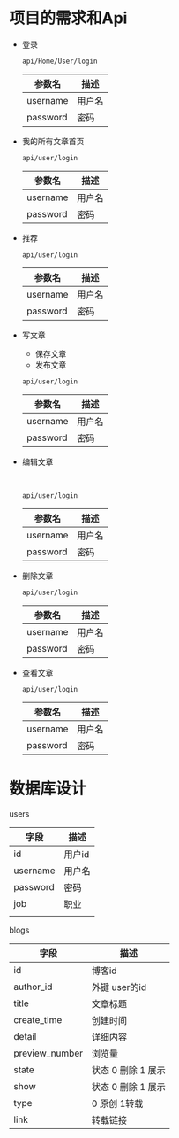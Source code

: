 # 项目的需求和Api
- 登录

  ```
  api/Home/User/login
  ```

  | 参数名   | 描述   |
  | -------- | ------ |
  | username | 用户名 |
  | password | 密码   |

  

- 我的所有文章首页

  ```
  api/user/login
  ```

  | 参数名   | 描述   |
  | -------- | ------ |
  | username | 用户名 |
  | password | 密码   |


- 推荐

  ```
  api/user/login
  ```

  | 参数名   | 描述   |
  | -------- | ------ |
  | username | 用户名 |
  | password | 密码   |

- 写文章

  - 保存文章
  - 发布文章

  ```
  api/user/login
  ```

  | 参数名   | 描述   |
  | -------- | ------ |
  | username | 用户名 |
  | password | 密码   |



- 编辑文章

  ​	

    ```
    api/user/login
    ```

  | 参数名   | 描述   |
  | -------- | ------ |
  | username | 用户名 |
  | password | 密码   |

- 删除文章

  ```
  api/user/login
  ```

  | 参数名   | 描述   |
  | -------- | ------ |
  | username | 用户名 |
  | password | 密码   |

- 查看文章

  ```
  api/user/login
  ```

  | 参数名   | 描述   |
  | -------- | ------ |
  | username | 用户名 |
  | password | 密码   |



# 数据库设计

users

| 字段     | 描述   |
| -------- | ------ |
| id       | 用户id |
| username | 用户名 |
| password | 密码   |
| job      | 职业   |
|          |        |

blogs


| 字段           | 描述          |
| -------------- | ------------- |
| id             | 博客id        |
| author_id      | 外键 user的id |
| title          | 文章标题      |
| create_time    | 创建时间      |
| detail         | 详细内容      |
| preview_number | 浏览量        |
| state          | 状态 0 删除 1 展示   |
| show | 状态 0 删除 1 展示 |
| type | 0 原创  1转载 |
| link | 转载链接 |